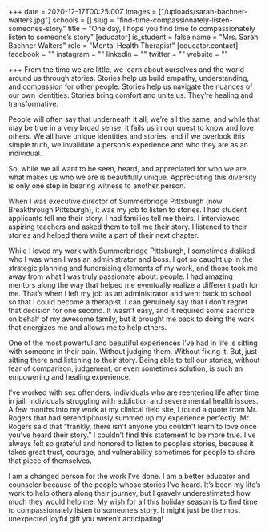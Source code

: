+++
date = 2020-12-17T00:25:00Z
images = ["/uploads/sarah-bachner-walters.jpg"]
schools = []
slug = "find-time-compassionately-listen-someones-story"
title = "One day, I hope you find time to compassionately listen to someone’s story"
[educator]
is_student = false
name = "Mrs. Sarah Bachner Walters"
role = "Mental Health Therapist"
[educator.contact]
facebook = ""
instagram = ""
linkedin = ""
twitter = ""
website = ""

+++
From the time we are little, we learn about ourselves and the world around us through stories. Stories help us build empathy, understanding, and compassion for other people. Stories help us navigate the nuances of our own identities. Stories bring comfort and unite us. They’re healing and transformative. 

People will often say that underneath it all, we’re all the same, and while that may be true in a very broad sense, it fails us in our quest to know and love others. We all have unique identities and stories, and if we overlook this simple truth, we invalidate a person’s experience and who they are as an individual.

So, while we all want to be seen, heard, and appreciated for who we are, what makes us who we are is beautifully unique. Appreciating this diversity is only one step in bearing witness to another person. 

When I was executive director of Summerbridge Pittsburgh (now Breakthrough Pittsburgh), it was my job to listen to stories. I had student applicants tell me their story. I had families tell me theirs. I interviewed aspiring teachers and asked them to tell me their story. I listened to their stories and helped them write a part of their next chapter. 

While I loved my work with Summerbridge Pittsburgh, I sometimes disliked who I was when I was an administrator and boss. I got so caught up in the strategic planning and fundraising elements of my work, and those took me away from what I was truly passionate about: people. I had amazing mentors along the way that helped me eventually realize a different path for me. That’s when I left my job as an administrator and went back to school so that I could become a therapist. I can genuinely say that I don’t regret that decision for one second. It wasn’t easy, and it required some sacrifice on behalf of my awesome family, but it brought me back to doing the work that energizes me and allows me to help others. 

One of the most powerful and beautiful experiences I’ve had in life is sitting with someone in their pain. Without judging them. Without fixing it. But, just sitting there and listening to their story. Being able to tell our stories, without fear of comparison, judgement, or even sometimes solution, is such an empowering and healing experience. 

I’ve worked with sex offenders, individuals who are reentering life after time in jail, individuals struggling with addiction and severe mental health issues. A few months into my work at my clinical field site, I found a quote from Mr. Rogers that had serendipitously summed up my experience perfectly. Mr. Rogers said that “frankly, there isn't anyone you couldn't learn to love once you've heard their story.” I couldn’t find this statement to be more true. I’ve always felt so grateful and honored to listen to people’s stories, because it takes great trust, courage, and vulnerability sometimes for people to share that piece of themselves. 

I am a changed person for the work I’ve done. I am a better educator and counselor because of the people whose stories I’ve heard. It’s been my life’s work to help others along their journey, but I gravely underestimated how much they would help me. My wish for all this holiday season is to find time to compassionately listen to someone’s story. It might just be the most unexpected joyful gift you weren’t anticipating!